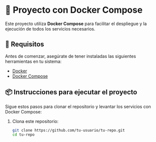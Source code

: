 # 🐳 Proyecto con Docker Compose

Este proyecto utiliza **Docker Compose** para facilitar el despliegue y la ejecución de todos los servicios necesarios.

## 🚀 Requisitos

Antes de comenzar, asegúrate de tener instaladas las siguientes herramientas en tu sistema:

- [Docker](https://docs.docker.com/get-docker/)
- [Docker Compose](https://docs.docker.com/compose/install/)

## 📦 Instrucciones para ejecutar el proyecto

Sigue estos pasos para clonar el repositorio y levantar los servicios con Docker Compose:

1. Clona este repositorio:

   ```bash
   git clone https://github.com/tu-usuario/tu-repo.git
   cd tu-repo
